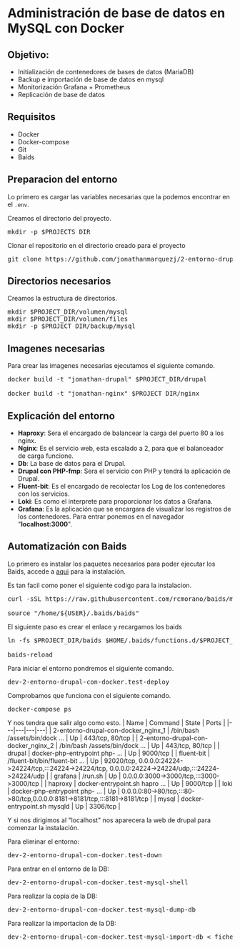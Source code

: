 # Administración de base de datos en MySQL con Docker

## Objetivo:

* Initialización de contenedores de bases de datos (MariaDB)
* Backup e importación de base de datos en mysql
* Monitorización Grafana + Prometheus
* Replicación de base de datos

## Requisitos 

- Docker
- Docker-compose
- Git
- Baids

## Preparacion del entorno
Lo primero es cargar las variables necesarias que la podemos encontrar en el `.env`.

Creamos el directorio del proyecto.
<pre>
mkdir -p $PROJECTS_DIR
</pre>

Clonar el repositorio en el directorio creado para el proyecto
<pre>
git clone https://github.com/jonathanmarquezj/2-entorno-drupal-con-docker.git $PROJECT_DIR
</pre>

## Directorios necesarios
Creamos la estructura de directorios.
<pre>
mkdir $PROJECT_DIR/volumen/mysql
mkdir $PROJECT_DIR/volumen/files
mkdir -p $PROJECT_DIR/backup/mysql
</pre>

## Imagenes necesarias
Para crear las imagenes necesarias ejecutamos el siguiente comando.
<pre>
docker build -t "jonathan-drupal" $PROJECT_DIR/drupal

docker build -t "jonathan-nginx" $PROJECT_DIR/nginx
</pre>

## Explicación del entorno
- <b>Haproxy</b>: Sera el encargado de balancear la carga del puerto 80 a los nginx.
- <b>Nginx</b>: Es el servicio web, esta escalado a 2, para que el balanceador de carga funcione.
- <b>Db</b>: La base de datos para el Drupal.
- <b>Drupal con PHP-fmp</b>: Sera el servicio con PHP y tendrá la aplicación de Drupal.
- <b>Fluent-bit</b>: Es el encargado de recolectar los Log de los contenedores con los servicios.
- <b>Loki</b>: Es como el interprete para proporcionar los datos a Grafana.
- <b>Grafana</b>: Es la aplicación que se encargara de visualizar los registros de los contenedores. Para entrar ponemos en el navegador "<b>localhost:3000</b>".

## Automatización con Baids
Lo primero es instalar los paquetes necesarios para poder ejecutar los Baids, accede a [aqui](https://github.com/rcmorano/baids#installation) para la instalación.

Es tan facil como poner el siguiente codigo para la instalacion.

<pre>
curl -sSL https://raw.githubusercontent.com/rcmorano/baids/master/baids | bash -s install

source "/home/${USER}/.baids/baids"
</pre>

El siguiente paso es crear el enlace y recargamos los baids
<pre>
ln -fs $PROJECT_DIR/baids $HOME/.baids/functions.d/$PROJECT_NAME

baids-reload
</pre>

Para iniciar el entorno pondremos el siguiente comando.
<pre>
dev-2-entorno-drupal-con-docker.test-deploy
</pre>

Comprobamos que funciona con el siguiente comando.
<pre>
docker-compose ps
</pre>

Y nos tendra que salir algo como esto.
| Name | Command | State | Ports |
|---|---|---|---|
| 2-entorno-drupal-con-docker_nginx_1 | /bin/bash /assets/bin/dock ... | Up | 443/tcp, 80/tcp |
| 2-entorno-drupal-con-docker_nginx_2 | /bin/bash /assets/bin/dock ... | Up | 443/tcp, 80/tcp |
| drupal | docker-php-entrypoint php- ... | Up | 9000/tcp |
| fluent-bit | /fluent-bit/bin/fluent-bit ... | Up | 92020/tcp, 0.0.0.0:24224->24224/tcp,:::24224->24224/tcp,    0.0.0.0:24224->24224/udp,:::24224->24224/udp |
| grafana | /run.sh | Up | 0.0.0.0:3000->3000/tcp,:::3000->3000/tcp |
| haproxy | docker-entrypoint.sh hapro ... | Up | 9000/tcp |
| loki | docker-php-entrypoint php- ... | Up | 0.0.0.0:80->80/tcp,:::80->80/tcp,0.0.0.0:8181->8181/tcp,:::8181->8181/tcp |
| mysql | docker-entrypoint.sh mysqld | Up | 3306/tcp |

Y si nos dirigimos al "localhost" nos aparecera la web de drupal para comenzar la instalación.

Para eliminar el entorno:
<pre>
dev-2-entorno-drupal-con-docker.test-down
</pre>

Para entrar en el entorno de la DB:
<pre>
dev-2-entorno-drupal-con-docker.test-mysql-shell
</pre>

Para realizar la copia de la DB:
<pre>
dev-2-entorno-drupal-con-docker.test-mysql-dump-db
</pre>

Para realizar la importacion de la DB:
<pre>
dev-2-entorno-drupal-con-docker.test-mysql-import-db < fichero_de_la_copia >
</pre>
